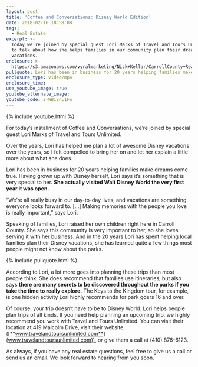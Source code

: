 ```yaml
---
layout: post
title: 'Coffee and Conversations: Disney World Edition'
date: 2018-02-16 18:58:08
tags:
  - Real Estate
excerpt: >-
  Today we’re joined by special guest Lori Marks of Travel and Tours Unlimited
  to talk about how she helps families in our community plan their dream
  vacations.
enclosure: >-
  https://s3.amazonaws.com/vyralmarketing/Nick+Kellar/CarrollCounty+Real+Estate+Disney+Coffee+and+Convo.mp4
pullquote: Lori has been in business for 20 years helping families make dreams come true.
enclosure_type: video/mp4
enclosure_time:
use_youtube_image: true
youtube_alternate_image:
youtube_code: 2-WBiSnL1Fw
---
```


{% include youtube.html %}

For today’s installment of Coffee and Conversations, we’re joined by special guest Lori Marks of Travel and Tours Unlimited.&nbsp;

Over the years, Lori has helped me plan a lot of awesome Disney vacations over the years, so I felt compelled to bring her on and let her explain a little more about what she does.&nbsp;

Lori has been in business for 20 years helping families make dreams come true. Having grown up with Disney herself, Lori says it’s something that is very special to her. **She actually visited Walt Disney World the very first year it was open.&nbsp;**

“We’re all really busy in our day-to-day lives, and vacations are something everyone looks forward to. [...] Making memories with the people you love is really important,” says Lori.

Speaking of families, Lori raised her own children right here in Carroll County. She says this community is very important to her, so she loves serving it with her business. And in the 20 years Lori has spent helping local families plan their Disney vacations, she has learned quite a few things most people might not know about the parks.&nbsp;

{% include pullquote.html %}

According to Lori, a lot more goes into planning these trips than most people think. She does recommend that families use itineraries, but also says **there are many secrets to be discovered throughout the parks if you take the time to really explore.** The Keys to the Kingdom tour, for example, is one hidden activity Lori highly recommends for park goers 16 and over.&nbsp;

Of course, your trip doesn’t have to be to Disney World. Lori helps people plan trips of all kinds. If you need help planning an upcoming trip, we highly recommend you work with Travel and Tours Unlimited. You can visit their location at 419 Malcolm Drive, visit their website ([**www.travelandtoursunlimited.com**](www.travelandtoursunlimited.com)), or give them a call at (410) 876-6123.&nbsp;

As always, if you have any real estate questions, feel free to give us a call or send us an email. We look forward to hearing from you soon.